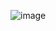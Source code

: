 ![image](https://github.com/codermert/TelegraphUploader/assets/53333294/bed49ad5-9778-44c1-8219-abf5021fb5e7)
